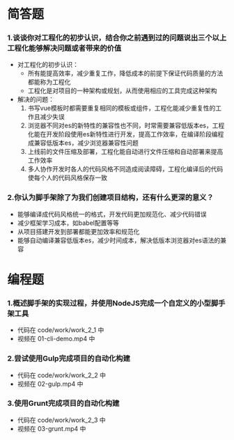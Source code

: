 # 简答题
### 1.谈谈你对工程化的初步认识，结合你之前遇到过的问题说出三个以上工程化能够解决问题或者带来的价值
+ 对工程化的初步认识：
  + 所有能提高效率，减少重复工作，降低成本的前提下保证代码质量的方法都能称为工程化
  + 工程化是对项目的一种架构或规划，从而使用相应的工具完成这种架构
+ 解决的问题：
  1. 书写vue模板时都需要重复相同的模板或组件，工程化能减少重复性的工作且减少失误
  2. 浏览器不同对es的新特性的兼容性也不同，时常需要兼容低版本es，工程化能在开发阶段使用es新特性进行开发，提高工作效率，在编译阶段编程成兼容低版本es，减少浏览器兼容性问题
  3. 上线前的文件压缩及部署，工程化能自动进行文件压缩和自动部署来提高工作效率
  4. 多人协作开发时各人的代码风格不同造成阅读障碍，工程化编译后的代码使每个人的代码风格保存一致
### 2.你认为脚手架除了为我们创建项目结构，还有什么更深的意义？
+ 能够编译成代码风格统一的格式，开发代码更加规范化、减少代码错误
+ 减少框架学习成本，如babel配置等等
+ 从项目搭建开发到部署都能更加效率和规范化
+ 能够自动编译兼容低版本es，减少时间成本，解决低版本浏览器对es语法的兼容

# 编程题
### 1.概述脚手架的实现过程，并使用NodeJS完成一个自定义的小型脚手架工具
+ 代码在 code/work/work_2_1 中
+ 视频在 01-cli-demo.mp4 中
### 2.尝试使用Gulp完成项目的自动化构建
+ 代码在 code/work/work_2_2 中
+ 视频在 02-gulp.mp4 中
### 3.使用Grunt完成项目的自动化构建
+ 代码在 code/work/work_2_3 中
+ 视频在 03-grunt.mp4 中